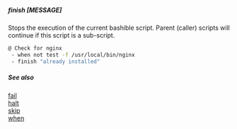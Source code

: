 ##### finish [MESSAGE]

Stops the execution of the current bashible script. Parent (caller) scripts will continue if this script is a sub-script.

```bash
@ Check for nginx
 - when not test -f /usr/local/bin/nginx
 - finish "already installed"

```

##### See also

[fail](fail.md)  
[halt](halt.md)  
[skip](skip.md)  
[when](when.md)  
